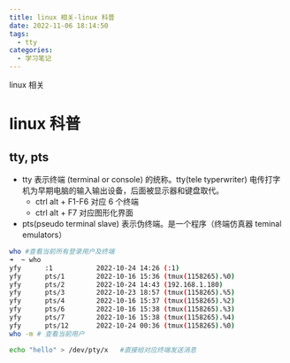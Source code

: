 ```yaml
---
title: linux 相关-linux 科普
date: 2022-11-06 18:14:50
tags:
  - tty
categories:
  - 学习笔记
---
```

linux 相关
<!-- more -->
# linux 科普

## tty, pts

- tty 表示终端 (terminal or console) 的统称。tty(tele typerwriter) 电传打字机为早期电脑的输入输出设备，后面被显示器和键盘取代。
  - ctrl alt + F1-F6 对应 6 个终端
  - ctrl alt + F7 对应图形化界面
- pts(pseudo terminal slave) 表示伪终端。是一个程序（终端仿真器 teminal emulators）

```bash
who #查看当前所有登录用户及终端
➜  ~ who
yfy      :1           2022-10-24 14:26 (:1)
yfy      pts/1        2022-10-16 15:36 (tmux(1158265).%0)
yfy      pts/2        2022-10-24 14:43 (192.168.1.180)
yfy      pts/3        2022-10-23 18:57 (tmux(1158265).%5)
yfy      pts/4        2022-10-16 15:37 (tmux(1158265).%2)
yfy      pts/6        2022-10-16 15:38 (tmux(1158265).%3)
yfy      pts/7        2022-10-16 15:38 (tmux(1158265).%4)
yfy      pts/12       2022-10-24 00:36 (tmux(1158265).%0)
who -m # 查看当前用户

echo "hello" > /dev/pty/x   #直接给对应终端发送消息
```
